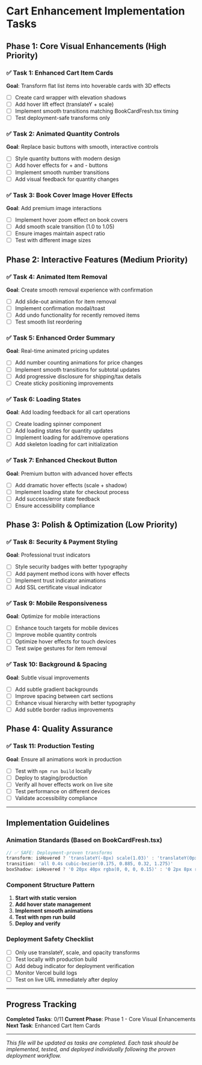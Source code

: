 # Cart Enhancement Implementation Tasks

## Phase 1: Core Visual Enhancements (High Priority)

### ✅ Task 1: Enhanced Cart Item Cards
**Goal**: Transform flat list items into hoverable cards with 3D effects
- [ ] Create card wrapper with elevation shadows
- [ ] Add hover lift effect (translateY + scale)
- [ ] Implement smooth transitions matching BookCardFresh.tsx timing
- [ ] Test deployment-safe transforms only

### ✅ Task 2: Animated Quantity Controls  
**Goal**: Replace basic buttons with smooth, interactive controls
- [ ] Style quantity buttons with modern design
- [ ] Add hover effects for + and - buttons
- [ ] Implement smooth number transitions
- [ ] Add visual feedback for quantity changes

### ✅ Task 3: Book Cover Image Hover Effects
**Goal**: Add premium image interactions
- [ ] Implement hover zoom effect on book covers
- [ ] Add smooth scale transition (1.0 to 1.05)
- [ ] Ensure images maintain aspect ratio
- [ ] Test with different image sizes

## Phase 2: Interactive Features (Medium Priority)

### ✅ Task 4: Animated Item Removal
**Goal**: Create smooth removal experience with confirmation
- [ ] Add slide-out animation for item removal
- [ ] Implement confirmation modal/toast
- [ ] Add undo functionality for recently removed items
- [ ] Test smooth list reordering

### ✅ Task 5: Enhanced Order Summary
**Goal**: Real-time animated pricing updates
- [ ] Add number counting animations for price changes
- [ ] Implement smooth transitions for subtotal updates
- [ ] Add progressive disclosure for shipping/tax details
- [ ] Create sticky positioning improvements

### ✅ Task 6: Loading States
**Goal**: Add loading feedback for all cart operations
- [ ] Create loading spinner component
- [ ] Add loading states for quantity updates
- [ ] Implement loading for add/remove operations
- [ ] Add skeleton loading for cart initialization

### ✅ Task 7: Enhanced Checkout Button
**Goal**: Premium button with advanced hover effects
- [ ] Add dramatic hover effects (scale + shadow)
- [ ] Implement loading state for checkout process
- [ ] Add success/error state feedback
- [ ] Ensure accessibility compliance

## Phase 3: Polish & Optimization (Low Priority)

### ✅ Task 8: Security & Payment Styling
**Goal**: Professional trust indicators
- [ ] Style security badges with better typography
- [ ] Add payment method icons with hover effects
- [ ] Implement trust indicator animations
- [ ] Add SSL certificate visual indicator

### ✅ Task 9: Mobile Responsiveness
**Goal**: Optimize for mobile interactions
- [ ] Enhance touch targets for mobile devices
- [ ] Improve mobile quantity controls
- [ ] Optimize hover effects for touch devices
- [ ] Test swipe gestures for item removal

### ✅ Task 10: Background & Spacing
**Goal**: Subtle visual improvements
- [ ] Add subtle gradient backgrounds
- [ ] Improve spacing between cart sections
- [ ] Enhance visual hierarchy with better typography
- [ ] Add subtle border radius improvements

## Phase 4: Quality Assurance

### ✅ Task 11: Production Testing
**Goal**: Ensure all animations work in production
- [ ] Test with `npm run build` locally
- [ ] Deploy to staging/production
- [ ] Verify all hover effects work on live site
- [ ] Test performance on different devices
- [ ] Validate accessibility compliance

---

## Implementation Guidelines

### Animation Standards (Based on BookCardFresh.tsx)
```typescript
// ✅ SAFE: Deployment-proven transforms
transform: isHovered ? 'translateY(-8px) scale(1.03)' : 'translateY(0px) scale(1)'
transition: 'all 0.4s cubic-bezier(0.175, 0.885, 0.32, 1.275)'
boxShadow: isHovered ? '0 20px 40px rgba(0, 0, 0, 0.15)' : '0 2px 8px rgba(0, 0, 0, 0.08)'
```

### Component Structure Pattern
1. **Start with static version**
2. **Add hover state management**
3. **Implement smooth animations**
4. **Test with npm run build**
5. **Deploy and verify**

### Deployment Safety Checklist
- [ ] Only use translateY, scale, and opacity transforms
- [ ] Test locally with production build
- [ ] Add debug indicator for deployment verification
- [ ] Monitor Vercel build logs
- [ ] Test on live URL immediately after deploy

---

## Progress Tracking

**Completed Tasks**: 0/11
**Current Phase**: Phase 1 - Core Visual Enhancements
**Next Task**: Enhanced Cart Item Cards

---

*This file will be updated as tasks are completed. Each task should be implemented, tested, and deployed individually following the proven deployment workflow.*